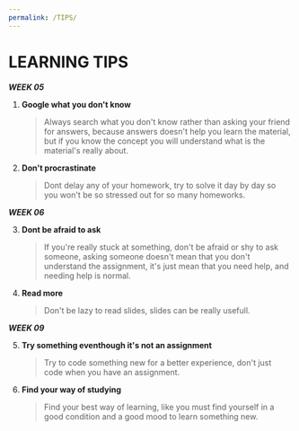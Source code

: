 ```yaml
---
permalink: /TIPS/
---
```


# LEARNING TIPS  <br>

***WEEK 05***<br>

1. **Google what you don't know**<br>
   > Always search what you don't know rather than asking your friend for answers, because answers doesn't help you learn the material, but if you know the concept you will   understand what is the material's really about. <br>

2. **Don't procrastinate**<br>
   > Dont delay any of your homework, try to solve it day by day so you won't be so stressed out for so many homeworks. <br>

***WEEK 06***<br>

3. **Dont be afraid to ask**<br>
   > If you're really stuck at something, don't be afraid or shy to ask someone, asking someone doesn't mean that you don't understand the assignment, it's just mean that you need      help, and needing help is normal.
 
4. **Read more**<br>
   > Don't be lazy to read slides, slides can be really usefull.

***WEEK 09***<br>

5. **Try something eventhough it's not an assignment**<br>
   > Try to code something new for a better experience, don't just code when you have an assignment.
7. **Find your way of studying**<br>
   > Find your best way of learning, like you must find yourself in a good condition and a good mood to learn something new.
